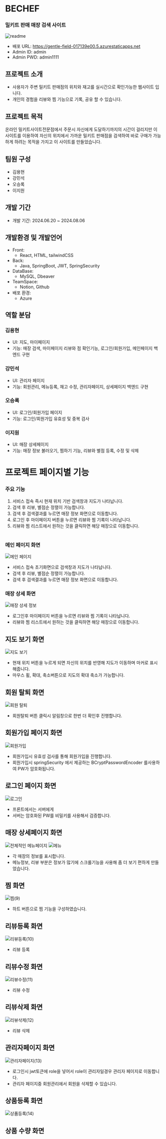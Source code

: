 # BECHEF

### 밀키트 판매 매장 검색 사이트

![readme](https://github.com/user-attachments/assets/e881fbcf-2e9a-4888-a4f3-c691c7798d86)


- 배포 URL: https://gentle-field-017139e00.5.azurestaticapps.net
- Admin ID: admin
- Admin PWD: admin1111


## 프로젝트 소개

- 사용자가 주변 밀키트 판매점의 위치와 재고를 실시간으로 확인가능한 웹사이트 입니다.
- 개인의 경험을 리뷰와 찜 기능으로 기록, 공유 할 수 있습니다.

## 프로젝트 목적

온라인 밀키트사이트전문점에서 주문시 자신에게 도달하기까지의 시간이 걸리지만 이 사이트를 이용하여 자신의 위치에서 가까운 밀키트 판매점을 검색하여 바로 구매가 가능하게 하려는 목적을 가지고 이 사이트를 만들었습니다.

## 팀원 구성

- 김용현
- 강민석
- 오승록
- 이지원

## 개발 기간

- 개발 기간: 2024.06.20 ~ 2024.08.06

## 개발환경 및 개발언어

- Front:
  - React, HTML, tailwindCSS
- Back:
  - Java, SpringBoot, JWT, SpringSecurity
- DataBase:
  - MySQL, Dbeaver
- TeamSpace:
  - Notion, Github
- 배포 환경:
  - Azure
 
## 역할 분담

### 김용현
- UI: 지도, 마이페이지
- 기능: 매장 검색, 마이페이지 리뷰와 점 확인기능, 로그인/회원가입, 메인페이지 백엔드 구현

### 강민석
- UI: 관리자 페이지
- 기능: 회원관리, 메뉴등록, 재고 수정, 관리자페이지, 상세페이지 백엔드 구현

### 오승록
- UI: 로그인/회원가입 페이지
- 기능: 로그인/회원가입 유효성 및 중복 검사

### 이지원
- UI: 매장 상세페이지
- 기능: 매장 정보 불러오기, 찜하기 기능, 리뷰와 별점 등록, 수정 및 삭제

# 프로젝트 페이지별 기능

### 주요 기능
1. 서비스 접속 즉시 현재 위치 기반 검색창과 지도가 나타납니다.
2. 검색 후 리뷰, 별점순 정렬이 가능합니다.
3. 검색 후 검색결과를 누르면 매장 정보 화면으로 이동합니다.
4. 로그인 후 마이페이지 버튼을 누르면 리뷰와 찜 기록이 나타납니다.
5. 리뷰와 찜 리스트에서 원하는 것을 클릭하면 해당 매장으로 이동합니다.

# 

### 메인 페이지 화면
![메인 페이지](https://github.com/user-attachments/assets/b846fb2a-d7f4-4711-b3c6-4d42e8a5b291)
- 서비스 접속 초기화면으로 검색창과 지도가 나타납니다.
- 검색 후 리뷰, 별점순 정렬이 가능합니다.
- 검색 후 검색결과를 누르면 매장 정보 화면으로 이동합니다.

 
### 매장 상세 화면
![매장 상세 정보](https://github.com/user-attachments/assets/770c4fca-ccd2-4650-8bdc-5167e13d21f3)
- 로그인후 마이페이지 버튼을 누르면 리뷰와 찜 기록이 나타납니다.
- 리뷰와 찜 리스트에서 원하는 것을 클릭하면 해당 매장으로 이동합니다.

## 지도 보기 화면
![지도 보기](https://github.com/user-attachments/assets/8dba85d6-b2ed-4c0b-9325-0537f589d125)
- 현재 위치 버튼을 누르게 되면 자신의 위치를 반영해 지도가 이동하며 마커로 표시해줍니다.
- 마우스 휠, 확대, 축소버튼으로 지도의 확대 축소가 가능합니다.


## 회원 탈퇴 화면
![회원 탈퇴](https://github.com/user-attachments/assets/f020cb70-68c7-44aa-88d6-bc2f2d3db3e3)
- 회원탈퇴 버튼 클릭시 알림창으로 한번 더 확인후 진행합니다.


## 회원가입 페이지 화면
![회원가입](https://github.com/user-attachments/assets/8ce83c1c-736d-4c7a-b58c-817ebadca7d7)
- 회원가입시 유효성 검사를 통해 회원가입을 진행합니다.
- 회원가입시 springSecurity 에서 제공하는 BCryptPasswordEncoder 를사용하여 PW가 암호화됩니다.

## 로그인 페이지 화면
![로그인](https://github.com/user-attachments/assets/0a6e43e2-4031-4424-8ef8-54a0ee879df8)
- 프론트에서는 서버에게 
- 서버는 암호화된 PW를 비밀키를 사용해서 검증합니다. 


## 매장 상세페이지 화면
![전체적인 메뉴페이지](https://github.com/user-attachments/assets/2fae2d1b-8a83-49fc-b37c-1d8bbf588139)
![메뉴](https://github.com/user-attachments/assets/ae8523ff-96b2-4439-87f8-8eef15e145fc)
- 각 매장의 정보를 표시합니다.
- 메뉴정보, 리뷰 부분은 정보가 많기에 스크롤기능을 사용해 좀 더 보기 편하게 만들었습니다.

## 찜 화면
![찜(9)](https://github.com/user-attachments/assets/957df134-beeb-42a3-90e5-0ec1dbd71772)
- 하트 버튼으로 찜 기능을 구성하였습니다.

## 리뷰등록 화면
![리뷰등록(10)](https://github.com/user-attachments/assets/16da0f45-2d78-4f57-8b4b-c1dcbb6142b9)
- 리뷰 등록

## 리뷰수정 화면
![리뷰수정(11)](https://github.com/user-attachments/assets/e27ccb87-7587-4952-af40-03fadd37ae87)
- 리뷰 수정
  
## 리뷰삭제 화면
![리뷰삭제(12)](https://github.com/user-attachments/assets/6a2e4c6d-e2e3-4ca1-aff4-7122d0104d01)
- 리뷰 삭제

## 관리자페이지 화면
![관리자페이지(13)](https://github.com/user-attachments/assets/52ae6465-9205-41d5-b066-3a23178553a3)
- 로그인시 jwt토큰에 role을 넣어서 role이 관리자일경우 관리자 페이지로 이동합니다.
- 관리자 페이지중 회원관리에서 회원을 삭제할 수 있습니다.

## 상품등록 화면
![상품등록(14)](https://github.com/user-attachments/assets/9ae048b1-3940-4d1a-a8ac-b695255e58a1)


## 상품 수량 화면





